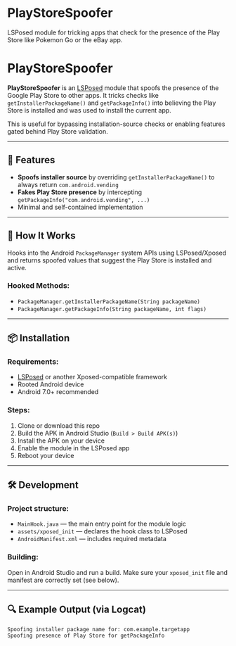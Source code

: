 # PlayStoreSpoofer
LSPosed module for tricking apps that check for the presence of the Play Store like Pokemon Go or the eBay app.

# PlayStoreSpoofer

**PlayStoreSpoofer** is an [LSPosed](https://github.com/LSPosed/LSPosed) module that spoofs the presence of the Google Play Store to other apps. It tricks checks like `getInstallerPackageName()` and `getPackageInfo()` into believing the Play Store is installed and was used to install the current app.

This is useful for bypassing installation-source checks or enabling features gated behind Play Store validation.

---

## 🧩 Features

- **Spoofs installer source** by overriding `getInstallerPackageName()` to always return `com.android.vending`
- **Fakes Play Store presence** by intercepting `getPackageInfo("com.android.vending", ...)`
- Minimal and self-contained implementation

---

## 🔧 How It Works

Hooks into the Android `PackageManager` system APIs using LSPosed/Xposed and returns spoofed values that suggest the Play Store is installed and active.

### Hooked Methods:

- `PackageManager.getInstallerPackageName(String packageName)`
- `PackageManager.getPackageInfo(String packageName, int flags)`

---

## 📦 Installation

### Requirements:
- [LSPosed](https://github.com/LSPosed/LSPosed) or another Xposed-compatible framework
- Rooted Android device
- Android 7.0+ recommended

### Steps:
1. Clone or download this repo
2. Build the APK in Android Studio (`Build > Build APK(s)`)
3. Install the APK on your device
4. Enable the module in the LSPosed app
5. Reboot your device

---

## 🛠️ Development

### Project structure:

- `MainHook.java` — the main entry point for the module logic
- `assets/xposed_init` — declares the hook class to LSPosed
- `AndroidManifest.xml` — includes required metadata

### Building:
Open in Android Studio and run a build. Make sure your `xposed_init` file and manifest are correctly set (see below).

---

## 🔍 Example Output (via Logcat)

```plaintext
Spoofing installer package name for: com.example.targetapp
Spoofing presence of Play Store for getPackageInfo
